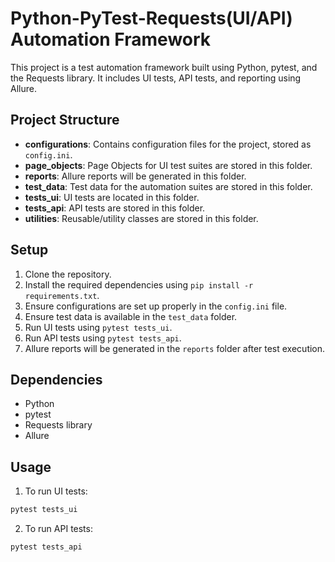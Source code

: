# Python-PyTest-Requests(UI/API) Automation Framework

This project is a test automation framework built using Python, pytest, and the Requests library. It includes UI tests, API tests, and reporting using Allure.

## Project Structure

- **configurations**: Contains configuration files for the project, stored as `config.ini`.
- **page_objects**: Page Objects for UI test suites are stored in this folder.
- **reports**: Allure reports will be generated in this folder.
- **test_data**: Test data for the automation suites are stored in this folder.
- **tests_ui**: UI tests are located in this folder.
- **tests_api**: API tests are stored in this folder.
- **utilities**: Reusable/utility classes are stored in this folder.

## Setup

1. Clone the repository.
2. Install the required dependencies using `pip install -r requirements.txt`.
3. Ensure configurations are set up properly in the `config.ini` file.
4. Ensure test data is available in the `test_data` folder.
5. Run UI tests using `pytest tests_ui`.
6. Run API tests using `pytest tests_api`.
7. Allure reports will be generated in the `reports` folder after test execution.

## Dependencies

- Python
- pytest
- Requests library
- Allure

## Usage

1. To run UI tests:

```bash
pytest tests_ui
```
2. To run API tests:

```bash
pytest tests_api
```
